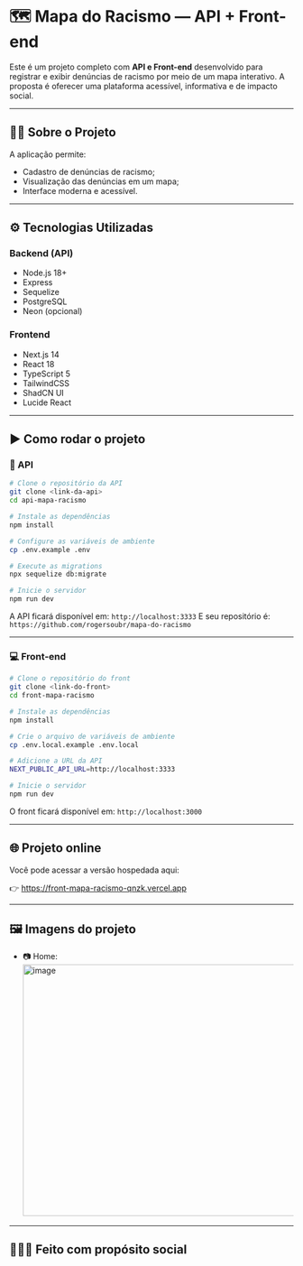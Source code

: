 
# 🗺️ Mapa do Racismo — API + Front-end

Este é um projeto completo com **API e Front-end** desenvolvido para registrar e exibir denúncias de racismo por meio de um mapa interativo. A proposta é oferecer uma plataforma acessível, informativa e de impacto social.

---

## ✊🏾 Sobre o Projeto

A aplicação permite:
- Cadastro de denúncias de racismo;
- Visualização das denúncias em um mapa;
- Interface moderna e acessível.

---

## ⚙️ Tecnologias Utilizadas

### Backend (API)
- Node.js 18+
- Express
- Sequelize
- PostgreSQL
- Neon (opcional)

### Frontend
- Next.js 14
- React 18
- TypeScript 5
- TailwindCSS
- ShadCN UI
- Lucide React

---

## ▶️ Como rodar o projeto

### 🔧 API

```bash
# Clone o repositório da API
git clone <link-da-api>
cd api-mapa-racismo

# Instale as dependências
npm install

# Configure as variáveis de ambiente
cp .env.example .env

# Execute as migrations
npx sequelize db:migrate

# Inicie o servidor
npm run dev
```

A API ficará disponível em: `http://localhost:3333`
E seu repositório é: `https://github.com/rogersoubr/mapa-do-racismo`

---

### 💻 Front-end

```bash
# Clone o repositório do front
git clone <link-do-front>
cd front-mapa-racismo

# Instale as dependências
npm install

# Crie o arquivo de variáveis de ambiente
cp .env.local.example .env.local

# Adicione a URL da API
NEXT_PUBLIC_API_URL=http://localhost:3333

# Inicie o servidor
npm run dev
```

O front ficará disponível em: `http://localhost:3000`

---

## 🌐 Projeto online

Você pode acessar a versão hospedada aqui:

👉 https://front-mapa-racismo-qnzk.vercel.app

---

## 🖼️ Imagens do projeto


- 📷 Home:
  <img width="930" height="446" alt="image" src="https://github.com/user-attachments/assets/03d6ca7e-9833-41e6-bbff-d3a5416fbe99" />


---

## 👩🏾‍💻 Feito com propósito social
